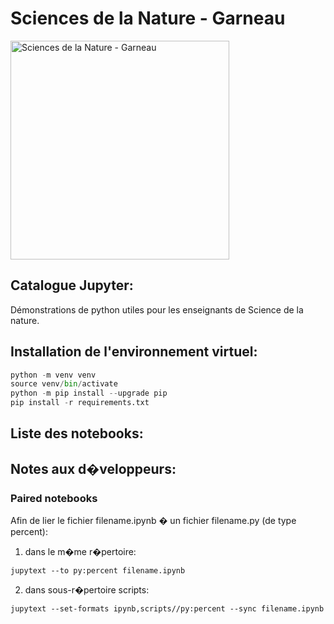 # Sciences de la Nature - Garneau

<img src="https://github.com/Benjamin-GosselinCliche/SciencesDeLaNature_Garneau_Catalogue_Jupyter/assets/21174453/35aebb6d-4c62-41a9-8b3c-a44c2022ae54" alt="Sciences de la Nature - Garneau" width="350">

## Catalogue Jupyter: 
Démonstrations de python utiles pour les enseignants de Science de la nature.

## Installation de l'environnement virtuel:

```python
python -m venv venv
source venv/bin/activate
python -m pip install --upgrade pip
pip install -r requirements.txt
```



## Liste des notebooks:




## Notes aux d�veloppeurs:

### Paired notebooks

Afin de lier le fichier filename.ipynb � un fichier filename.py (de type percent):

1) dans le m�me r�pertoire:
```
jupytext --to py:percent filename.ipynb
```

2) dans sous-r�pertoire scripts:
```
jupytext --set-formats ipynb,scripts//py:percent --sync filename.ipynb
```

